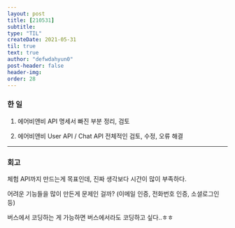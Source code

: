 ```yaml
---
layout: post
title: [210531] 
subtitle:
type: "TIL"
createDate: 2021-05-31
til: true
text: true
author: "defwdahyun0"
post-header: false
header-img: 
order: 28
---
```

### **한 일**

1. 에어비앤비 API 명세서 빠진 부분 정리, 검토

2. 에어비앤비 User API / Chat API 전체적인 검토, 수정, 오류 해결

<hr>

### 회고

체험 API까지 만드는게 목표인데, 진짜 생각보다 시간이 많이 부족하다.

어려운 기능들을 많이 만든게 문제인 걸까? (이메일 인증, 전화번호 인증, 소셜로그인 등)

버스에서 코딩하는 게 가능하면 버스에서라도 코딩하고 싶다..ㅎㅎ 